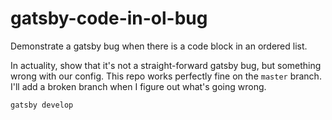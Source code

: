 # gatsby-code-in-ol-bug
Demonstrate a gatsby bug when there is a code block in an ordered list.

In actuality, show that it's not a straight-forward gatsby bug, 
but something wrong with our config. 
This repo works perfectly fine on the `master` branch.
I'll add a broken branch when I figure out what's going wrong.



```
gatsby develop
``` 
